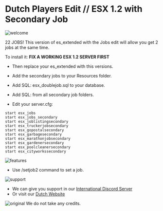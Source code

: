 # Dutch Players Edit // ESX 1.2 with Secondary Job
![welcome](https://www.dutch-players.nl/wp-content/uploads/2020/06/dutchplayers_welcome-1024x64.png)

22 JOBS!
This version of es_extended with the Jobs edit will allow you get 2 jobs at the same time.

To install it:
**FIX A WORKING ESX 1.2 SERVER FIRST**
- Then replace your es_extended with this versions.

- Add the secondary jobs to your Resources folder.

- Add SQL: esx_doublejob.sql to your database.

- Add SQL: from all secondary job folders.

- Edit your server.cfg:
```
start esx_jobs
start esx_jobs_secondary
start esx_joblistingsecondary
start esx_truckerjobsecondary
start esx_gopostalsecondary
start esx_garbagesecondary 
start esx_marathonjobsecondary 
start esx_gardenersecondary 
start esx_poolcleanersecondary 
start esx_cityworkssecondary
```

![features](https://www.dutch-players.nl/wp-content/uploads/2020/06/dutchplayers_features.png)
- Use /setjob2 command to set a job.

![support](https://www.dutch-players.nl/wp-content/uploads/2020/06/dutchplayers_support.png)
- We can give you support in our [International Discord Server](https://www.dutch-players.nl/joindiscord)
- Or visit our [Dutch Website](https://www.dutch-players.nl/)

![original](https://www.dutch-players.nl/wp-content/uploads/2020/06/dutchplayers_original.png)
We do not take any credits.
